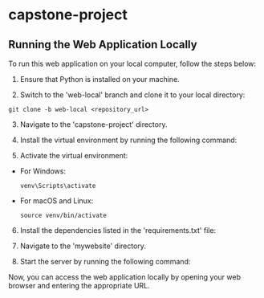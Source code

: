 # capstone-project

## Running the Web Application Locally

To run this web application on your local computer, follow the steps below:

1. Ensure that Python is installed on your machine.

2. Switch to the 'web-local' branch and clone it to your local directory:
  ```
  git clone -b web-local <repository_url>
  ```

3. Navigate to the 'capstone-project' directory.

4. Install the virtual environment by running the following command:


5. Activate the virtual environment:

- For Windows:

  ```
  venv\Scripts\activate
  ```

- For macOS and Linux:

  ```
  source venv/bin/activate
  ```

6. Install the dependencies listed in the 'requirements.txt' file:



7. Navigate to the 'mywebsite' directory.

8. Start the server by running the following command:



Now, you can access the web application locally by opening your web browser and entering the appropriate URL.


